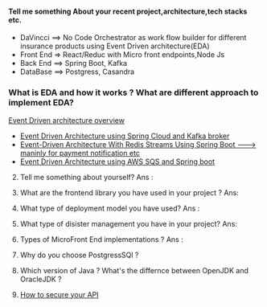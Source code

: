 #### Tell me something About your recent project,architecture,tech stacks etc.

- DaVincci ==> No Code Orchestrator as work flow builder for different insurance products using Event Driven architecture(EDA)
- Front End => React/Reduc with Micro front endpoints,Node Js
- Back End ==> Spring Boot, Kafka
- DataBase ==> Postgress, Casandra

### What is EDA and how it works ? What are different approach to implement EDA?

[Event Driven architecture overview](https://medium.com/search?q=Event+driven+using+Springboot)

- [Event Driven Architecture using Spring Cloud and Kafka broker](https://benstitou-anas.medium.com/event-driven-architecture-using-spring-cloud-and-kafka-broker-a3e7c907796d)
- [Event-Driven Architecture With Redis Streams Using Spring Boot ---> maninly for payment notification etc](https://medium.com/nerd-for-tech/event-driven-architecture-with-redis-streams-using-spring-boot-a81a1c9a4cde)
- [Event Driven Architecture using AWS SQS and Spring boot](https://anand-guptaa.medium.com/event-driven-architecture-using-aws-sqs-and-spring-boot-d29fc3b1b25b)

2. Tell me something about yourself?
   Ans :
3. What are the frontend library you have used in your project ?
   Ans:
4. What type of deployment model you have used?
   Ans :
5. What type of disister management you have in your project?
   Ans:
6. Types of MicroFront End implementations ?
   Ans :

7. Why do you choose PostgressSQl ?

8. Which version of Java ? What's the differnce between OpenJDK and OracleJDK ?

9. [How to secure your API]()
